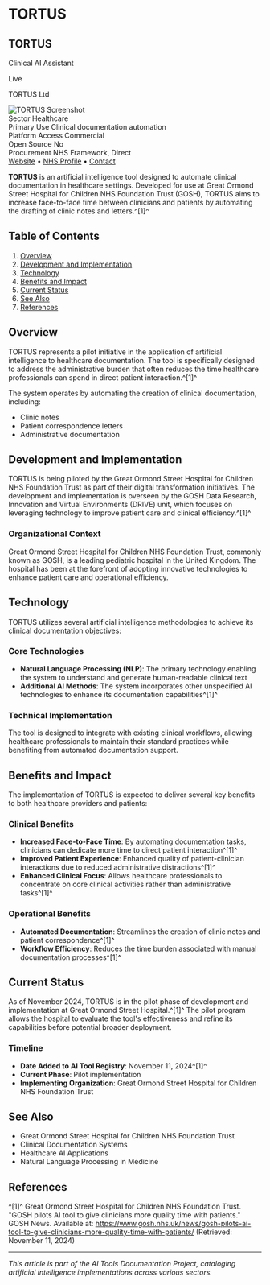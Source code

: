 # TORTUS

<div class="infobox">
  <div class="infobox-columns">
    <div class="infobox-left-column">
      <div class="infobox-header">
        <h2 class="infobox-title">TORTUS</h2>
        <p class="infobox-subtitle">Clinical AI Assistant</p>
        <span class="infobox-status-live">Live</span>
        <p class="infobox-founder">TORTUS Ltd</p>
      </div>
      <img src="https://via.placeholder.com/300x200?text=TORTUS+Screenshot" alt="TORTUS Screenshot" class="infobox-image" />
    </div>
    <div class="infobox-right-column">
      <div class="infobox-details">
        <div class="infobox-detail-item">
          <span class="infobox-detail-label">Sector</span>
          <span class="infobox-detail-value">Healthcare</span>
        </div>
        <div class="infobox-detail-item">
          <span class="infobox-detail-label">Primary Use</span>
          <span class="infobox-detail-value">Clinical documentation automation</span>
        </div>
        <div class="infobox-detail-item">
          <span class="infobox-detail-label">Platform Access</span>
          <span class="infobox-detail-value">Commercial</span>
        </div>
        <div class="infobox-detail-item">
          <span class="infobox-detail-label">Open Source</span>
          <span class="infobox-detail-value">No</span>
        </div>
        <div class="infobox-detail-item">
          <span class="infobox-detail-label">Procurement</span>
          <span class="infobox-detail-value">NHS Framework, Direct</span>
        </div>
      </div>
    </div>
  </div>
  <div class="infobox-links">
    <a href="https://tortus.ai/">Website</a> • 
    <a href="https://nhsaccelerator.com/innovations/tortus-ai/">NHS Profile</a> • 
    <a href="mailto:info@tortus.ai">Contact</a>
  </div>
</div>

**TORTUS** is an artificial intelligence tool designed to automate clinical documentation in healthcare settings. Developed for use at Great Ormond Street Hospital for Children NHS Foundation Trust (GOSH), TORTUS aims to increase face-to-face time between clinicians and patients by automating the drafting of clinic notes and letters.^[1]^

## Table of Contents

1. [Overview](#overview)
2. [Development and Implementation](#development-and-implementation)
3. [Technology](#technology)
4. [Benefits and Impact](#benefits-and-impact)
5. [Current Status](#current-status)
6. [See Also](#see-also)
7. [References](#references)

## Overview

TORTUS represents a pilot initiative in the application of artificial intelligence to healthcare documentation. The tool is specifically designed to address the administrative burden that often reduces the time healthcare professionals can spend in direct patient interaction.^[1]^

The system operates by automating the creation of clinical documentation, including:
- Clinic notes
- Patient correspondence letters
- Administrative documentation

## Development and Implementation

TORTUS is being piloted by the Great Ormond Street Hospital for Children NHS Foundation Trust as part of their digital transformation initiatives. The development and implementation is overseen by the GOSH Data Research, Innovation and Virtual Environments (DRIVE) unit, which focuses on leveraging technology to improve patient care and clinical efficiency.^[1]^

### Organizational Context

Great Ormond Street Hospital for Children NHS Foundation Trust, commonly known as GOSH, is a leading pediatric hospital in the United Kingdom. The hospital has been at the forefront of adopting innovative technologies to enhance patient care and operational efficiency.

## Technology

TORTUS utilizes several artificial intelligence methodologies to achieve its clinical documentation objectives:

### Core Technologies
- **Natural Language Processing (NLP)**: The primary technology enabling the system to understand and generate human-readable clinical text
- **Additional AI Methods**: The system incorporates other unspecified AI technologies to enhance its documentation capabilities^[1]^

### Technical Implementation
The tool is designed to integrate with existing clinical workflows, allowing healthcare professionals to maintain their standard practices while benefiting from automated documentation support.

## Benefits and Impact

The implementation of TORTUS is expected to deliver several key benefits to both healthcare providers and patients:

### Clinical Benefits
- **Increased Face-to-Face Time**: By automating documentation tasks, clinicians can dedicate more time to direct patient interaction^[1]^
- **Improved Patient Experience**: Enhanced quality of patient-clinician interactions due to reduced administrative distractions^[1]^
- **Enhanced Clinical Focus**: Allows healthcare professionals to concentrate on core clinical activities rather than administrative tasks^[1]^

### Operational Benefits
- **Automated Documentation**: Streamlines the creation of clinic notes and patient correspondence^[1]^
- **Workflow Efficiency**: Reduces the time burden associated with manual documentation processes^[1]^

## Current Status

As of November 2024, TORTUS is in the pilot phase of development and implementation at Great Ormond Street Hospital.^[1]^ The pilot program allows the hospital to evaluate the tool's effectiveness and refine its capabilities before potential broader deployment.

### Timeline
- **Date Added to AI Tool Registry**: November 11, 2024^[1]^
- **Current Phase**: Pilot implementation
- **Implementing Organization**: Great Ormond Street Hospital for Children NHS Foundation Trust

## See Also
- Great Ormond Street Hospital for Children NHS Foundation Trust
- Clinical Documentation Systems
- Healthcare AI Applications
- Natural Language Processing in Medicine

## References

^[1]^ Great Ormond Street Hospital for Children NHS Foundation Trust. "GOSH pilots AI tool to give clinicians more quality time with patients." GOSH News. Available at: https://www.gosh.nhs.uk/news/gosh-pilots-ai-tool-to-give-clinicians-more-quality-time-with-patients/ (Retrieved: November 11, 2024)

---

*This article is part of the AI Tools Documentation Project, cataloging artificial intelligence implementations across various sectors.*